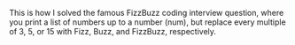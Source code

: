 This is how I solved the famous FizzBuzz coding interview question, where you print a list of numbers up to a number (num), but replace every multiple of 3, 5, or 15 with Fizz, Buzz, and FizzBuzz, respectively. 
